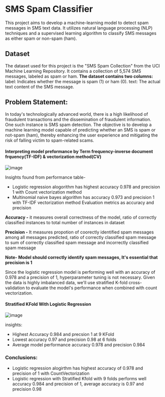 # SMS Spam Classifier
This project aims to develop a machine-learning model to detect spam messages in SMS text data. It utilizes natural language processing (NLP) techniques and a supervised learning algorithm to classify SMS messages as either spam or non-spam (ham).

## Dataset
The dataset used for this project is the "SMS Spam Collection" from the UCI Machine Learning Repository. It contains a collection of 5,574 SMS messages, labeled as spam or ham. 
**The dataset contains two columns:**
label: Indicates whether the message is spam (1) or ham (0).
text: The actual text content of the SMS message.

## Problem Statement: 
In today's technologically advanced world, there is a high likelihood of fraudulent transactions and the dissemination of fraudulent information. One such instance is SMS spam detection. The objective is to develop a machine learning model capable of predicting whether an SMS is spam or not-spam (ham), thereby enhancing the user experience and mitigating the risk of falling victim to spam-related scams.

#### **Interpreting model preformance by Term frequency-inverse document frquency(TF-IDF) & vectorization method(CV)**

![image](https://github.com/ANDUGULA-SAI-KIRAN/SMS-Spam-Classifer/assets/143734802/826d7cfd-7d1b-4775-9c17-616558fc0b4b)

Insights found from performance table-
- Logistic regression alogorithm has highest accuracy 0.978 and precision 1 with Count vectorization method
- Multinomial naive bayes algorithm has accuracy 0.973 and precision 1 with TF-IDF vectorization method
Evaluation metrics as accuracy and precision

**Accuracy -** it measures overall correctness of the model, ratio of correctly classified instances to total number of instances in dataset

**Precision -** It measures propotion of coorectly identified spam messages among all messages predicted, ratio of correctly classified spam message to sum of correctly classified spam message and incorrectly classified spam message

**Note- Model should correctly identify spam messages, It's essential that precision is 1**

Since the logistic regression model is performing well with an accuracy of 0.978 and a precision of 1, hyperparameter tuning is not necessary. Given the data is highly imbalanced data, we'll use stratified K-fold cross-validation to evaluate the model's performance when combined with count vectorization.

#### **Stratified KFold With Logistic Regression**

![image](https://github.com/ANDUGULA-SAI-KIRAN/SMS-Spam-Classifer/assets/143734802/b0fc3cdb-83f8-41c6-a347-fea29482814f)

insights:
- Highest Accuracy 0.984 and precsion 1 at 9 KFold
- Lowest accuracy 0.97 and precision 0.98 at 6 folds
- Average model performance accuracy 0.978 and precision 0.984

### **Conclusions:**
- Logistic regression alogirthm has highest accuracy of 0.978 and precision of 1 with CountVectorization
- Logistic regression with Stratified Kfold with 9 folds performs well accuracy 0.984 and precision of 1, average accuracy is 0.97 and precision 0.98




